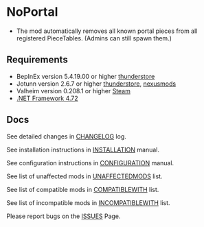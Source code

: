 # NoPortal

- The mod automatically removes all known portal pieces from all registered PieceTables.
(Admins can still spawn them.)

## Requirements

- BepInEx version 5.4.19.00 or higher [thunderstore](https://valheim.thunderstore.io/package/denikson/BepInExPack_Valheim/)
- Jotunn version 2.6.7 or higher [thunderstore](https://valheim.thunderstore.io/package/ValheimModding/Jotunn/), [nexusmods](https://www.nexusmods.com/valheim/mods/1138)
- Valheim version 0.208.1 or higher [Steam](https://store.steampowered.com/app/892970/Valheim/)
- [.NET Framework 4.72](https://dotnet.microsoft.com/en-us/download/dotnet-framework/net472)

## Docs

See detailed changes in [CHANGELOG](https://github.com/NitrinaxValheim/NoPortal/blob/main/Docs/CHANGELOG.md) log.

See installation instructions in [INSTALLATION](https://github.com/NitrinaxValheim/NoPortal/blob/main/Docs/INSTALLATION.md) manual.

See configuration instructions in [CONFIGURATION](https://github.com/NitrinaxValheim/NoPortal/blob/main/Docs/CONFIGURATION.md) manual.

See list of unaffected mods in [UNAFFECTEDMODS](https://github.com/NitrinaxValheim/NoPortal/blob/main/Docs/UNAFFECTEDMODS.md) list.

See list of compatible mods in [COMPATIBLEWITH](https://github.com/NitrinaxValheim/NoPortal/blob/main/Docs/COMPATIBLEWITH.md) list.

See list of incompatible mods in [INCOMPATIBLEWITH](https://github.com/NitrinaxValheim/NoPortal/blob/main/Docs/INCOMPATIBLEWITH.md) list.

Please report bugs on the [ISSUES](https://github.com/NitrinaxValheim/NoPortal/issues) Page.
